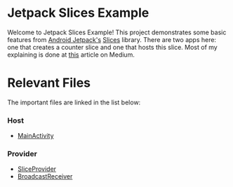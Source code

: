 # Jetpack Slices Example

Welcome to Jetpack Slices Example! This project demonstrates some basic features from [Android Jetpack's](https://developer.android.com/jetpack) [Slices](https://developer.android.com/guide/slices/) library. There are two apps here: one that creates a counter slice and one that hosts this slice. Most of my explaining is done at [this](https://medium.com/@ivanyung/an-introductory-guide-to-android-jetpack-slices-preview-3-2-canary-15-4551ba7e927c) article on Medium.

# Relevant Files
The important files are linked in the list below:
### Host
 * [MainActivity](https://github.com/iYung/jetpack-slices-example/blob/master/Host/app/src/main/java/com/example/iyung/host/MainActivity.kt)
### Provider
* [SliceProvider](https://github.com/iYung/jetpack-slices-example/blob/master/Provider/app/src/main/java/com/example/iyung/provider/MySliceProvider.kt)
* [BroadcastReceiver](https://github.com/iYung/jetpack-slices-example/blob/master/Provider/app/src/main/java/com/example/iyung/provider/MyReceiver.kt)
